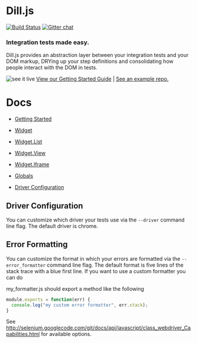 # Dill.js
[![Build Status](http://img.shields.io/travis/mojotech/dill.js.svg?style=flat
)](https://travis-ci.org/mojotech/dill.js)
[![Gitter chat](http://img.shields.io/badge/gitter-chat-blue.svg?style=flat
)](https://gitter.im/mojotech/dill.js)

### Integration tests made easy.

Dill.js provides an abstraction layer between your integration tests and your DOM markup, DRYing up your step definitions and consolidating how people interact with the DOM in tests.

![see it live](http://i.imgur.com/kTjwloS.gif)
[View our Getting Started Guide](docs/getting_started.md) |
[See an example repo.](https://github.com/samccone/dill.js-getting-started)

# Docs
* [Getting Started](docs/getting_started.md)

* [Widget](docs/widget.md)
* [Widget.List](docs/list.md)
* [Widget.View](docs/view.md)
* [Widget.Iframe](docs/iframe.md)

* [Globals](docs/globals.md)
* [Driver Configuration](#driver-configuration)


## Driver Configuration
You can customize which driver your tests use via the `--driver` command line flag. The default driver is chrome.

## Error Formatting
You can customize the format in which your errors are formatted via the `--error_formatter` command line flag. The default format is five lines of the stack trace with a blue first line. If you want to use a custom formatter you can do


my_formatter.js should export a method like the following

```js
module.exports = function(err) {
  console.log("my custom error formatter", err.stack);
}
```
See http://selenium.googlecode.com/git/docs/api/javascript/class_webdriver_Capabilities.html for available options.
